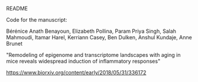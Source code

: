 README

Code for the manuscript:

Bérénice Anath Benayoun, Elizabeth Pollina, Param Priya Singh,  Salah Mahmoudi, Itamar Harel, Kerriann Casey, Ben Dulken, Anshul Kundaje, Anne Brunet

"Remodeling of epigenome and transcriptome landscapes with aging in mice reveals widespread induction of inflammatory responses"

https://www.biorxiv.org/content/early/2018/05/31/336172
